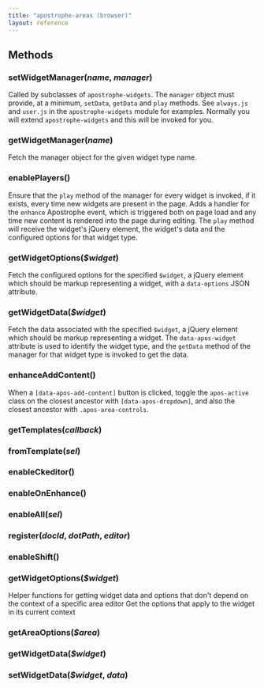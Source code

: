 ```yaml
---
title: "apostrophe-areas (browser)"
layout: reference
---
```


## Methods
### setWidgetManager(*name*, *manager*)
Called by subclasses of `apostrophe-widgets`. The `manager`
object must provide, at a minimum, `setData`, `getData` and
`play` methods. See `always.js` and `user.js` in the
`apostrophe-widgets` module for examples. Normally you
will extend `apostrophe-widgets` and this will be invoked
for you.
### getWidgetManager(*name*)
Fetch the manager object for the given widget type name.
### enablePlayers()
Ensure that the `play` method of the manager for every
widget is invoked, if it exists, every time new widgets are
present in the page. Adds a handler for the `enhance`
Apostrophe event, which is triggered both on page load and
any time new content is rendered into the page during editing.
The `play` method will receive the widget's jQuery element,
the widget's data and the configured options for that
widget type.
### getWidgetOptions(*$widget*)
Fetch the configured options for the specified
`$widget`, a jQuery element which should be markup representing
a widget, with a `data-options` JSON attribute.
### getWidgetData(*$widget*)
Fetch the data associated with the specified `$widget`,
a jQuery element which should be markup representing a
widget. The `data-apos-widget` attribute is used to identify
the widget type, and the `getData` method of the manager for
that widget type is invoked to get the data.
### enhanceAddContent()
When a `[data-apos-add-content]` button is clicked, toggle the `apos-active` class
on the closest ancestor with `[data-apos-dropdown]`, and also the closest
ancestor with `.apos-area-controls`.
### getTemplates(*callback*)

### fromTemplate(*sel*)

### enableCkeditor()

### enableOnEnhance()

### enableAll(*sel*)

### register(*docId*, *dotPath*, *editor*)

### enableShift()

### getWidgetOptions(*$widget*)
Helper functions for getting widget data and options that don't depend
on the context of a specific area editor
Get the options that apply to the widget in its current context
### getAreaOptions(*$area*)

### getWidgetData(*$widget*)

### setWidgetData(*$widget*, *data*)

